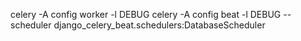 



celery -A config worker -l DEBUG
celery -A config beat -l DEBUG --scheduler django_celery_beat.schedulers:DatabaseScheduler